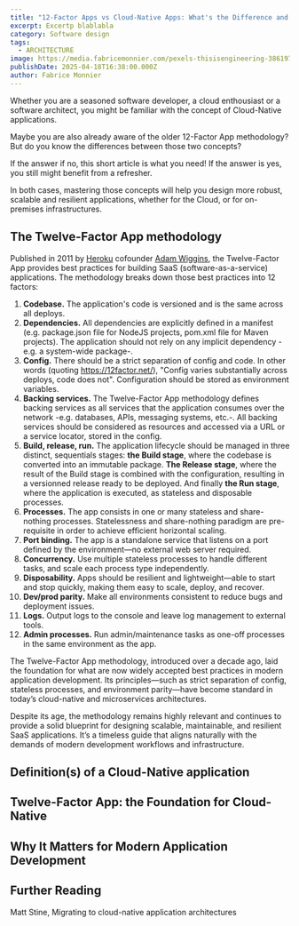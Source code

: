 ```yaml
---
title: "12-Factor Apps vs Cloud-Native Apps: What's the Difference and Why It Matters"
excerpt: Excertp blablabla
category: Software design
tags:
  - ARCHITECTURE
image: https://media.fabricemonnier.com/pexels-thisisengineering-3861972.jpg
publishDate: 2025-04-18T16:38:00.000Z
author: Fabrice Monnier
---
```

Whether you are a seasoned software developer, a cloud enthousiast or a software architect, you might be familiar with the concept of Cloud-Native applications. 

Maybe you are also already aware of the older 12-Factor App methodology? But do you know the differences between those two concepts?

If the answer if no, this short article is what you need! If the answer is yes, you still might benefit from a refresher.

In both cases, mastering those concepts will help you design more robust, scalable and resilient applications, whether for the Cloud, or for on-premises infrastructures.

## The Twelve-Factor App methodology

Published in 2011 by [Heroku](https://www.heroku.com/) cofounder [Adam Wiggins](https://adamwiggins.com), the Twelve-Factor App provides best practices for building SaaS (software-as-a-service) applications. The methodology breaks down those best practices  into 12 factors:

1. **Codebase.** The application's code is versioned and is the same across all deploys.
2. **Dependencies.** All dependencies are explicitly defined in a manifest (e.g. package.json file for NodeJS projects, pom.xml file for Maven projects). The application should not rely on any implicit dependency -e.g. a system-wide package-. 
3. **Config.** There should be a strict separation of config and code. In other words (quoting <https://12factor.net/>), "Config varies substantially across deploys, code does not". Configuration should be stored as environment variables.
4. **Backing services.** The Twelve-Factor App methodology defines backing services as all services that the application consumes over the network -e.g. databases, APIs, messaging systems, etc.-. All backing services should be considered as resources and accessed via a URL or a service locator, stored in the config.
5. **Build, release, run.** The application lifecycle should be managed in three distinct, sequentials stages: **the Build stage**, where the codebase is converted into an immutable package. **The Release stage**, where the result of the Build stage is combined with the configuration, resulting in a versionned release ready to be deployed. And finally **the Run stage**, where the application is executed, as stateless and disposable processes. 
6. **Processes.** The app consists in one or many stateless  and share-nothing processes. Statelessness and share-nothing paradigm are pre-requisite in order to achieve efficient horizontal scaling.
7. **Port binding.** The app is a standalone service that listens on a port defined by the environment—no external web server required.
8. **Concurrency.** Use multiple stateless processes to handle different tasks, and scale each process type independently.
9. **Disposability.** Apps should be resilient and lightweight—able to start and stop quickly, making them easy to scale, deploy, and recover.
10. **Dev/prod parity.** Make all environments consistent to reduce bugs and deployment issues.
11. **Logs.** Output logs to the console and leave log management to external tools.
12. **Admin processes.** Run admin/maintenance tasks as one-off processes in the same environment as the app.

The Twelve-Factor App methodology, introduced over a decade ago, laid the foundation for what are now widely accepted best practices in modern application development. Its principles—such as strict separation of config, stateless processes, and environment parity—have become standard in today’s cloud-native and microservices architectures.

Despite its age, the methodology remains highly relevant and continues to provide a solid blueprint for designing scalable, maintainable, and resilient SaaS applications. It’s a timeless guide that aligns naturally with the demands of modern development workflows and infrastructure.

## Definition(s) of a Cloud-Native application

## Twelve-Factor App: the Foundation for Cloud-Native

## Why It Matters for Modern Application Development

## Further Reading

Matt Stine, Migrating to cloud-native application architectures

